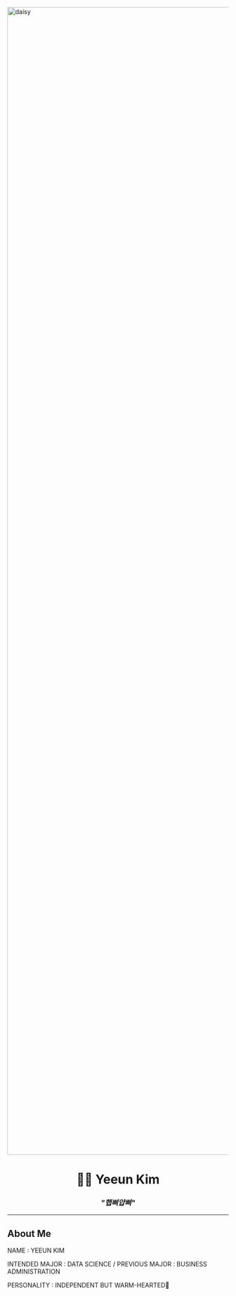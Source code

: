 </p><img width="4646" height="2613" alt="daisy" src="https://github.com/user-attachments/assets/dd54144a-07b8-4134-a239-0f3ab5a2a4d8" />

<h1 align="center">👩‍💻 Yeeun Kim </h1>

<h3 align="center"><i>"햅삐얍삐"</i></h3>

<p align="center">

  <!-- Animated typing SVG -->

</p>


---

## About Me

NAME : YEEUN KIM

INTENDED MAJOR : DATA SCIENCE / PREVIOUS MAJOR : BUSINESS ADMINISTRATION

PERSONALITY : INDEPENDENT BUT WARM-HEARTED🌼


